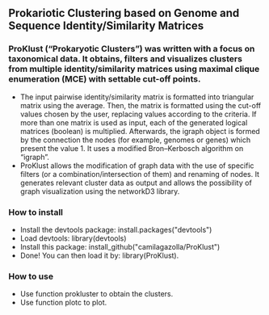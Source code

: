## Prokariotic Clustering based on Genome and Sequence Identity/Similarity Matrices

### ProKlust (“Prokaryotic Clusters”) was written with a focus on taxonomical data. It obtains, filters and visualizes clusters from multiple identity/similarity matrices using maximal clique enumeration (MCE) with settable cut-off points.

- The input pairwise identity/similarity matrix is formatted into triangular matrix using the average. Then, the matrix is formatted using the cut-off values chosen by the user, replacing values according to the criteria. If more than one matrix is used as input, each of the generated logical matrices (boolean) is multiplied. Afterwards, the igraph object is formed by the connection the nodes (for example, genomes or genes) which present the value 1. It uses a modified Bron–Kerbosch algorithm on “igraph”. 
- ProKlust allows the modification of graph data with the use of specific filters (or a combination/intersection of them) and renaming of nodes. It generates relevant cluster data as output and allows the possibility of graph visualization using the networkD3 library.

### How to install

- Install the devtools package: install.packages("devtools")
- Load devtools: library(devtools)
- Install this package: install_github("camilagazolla/ProKlust")
- Done! You can then load it by: library(ProKlust).

### How to use

- Use function prokluster to obtain the clusters.
- Use function plotc to plot.
